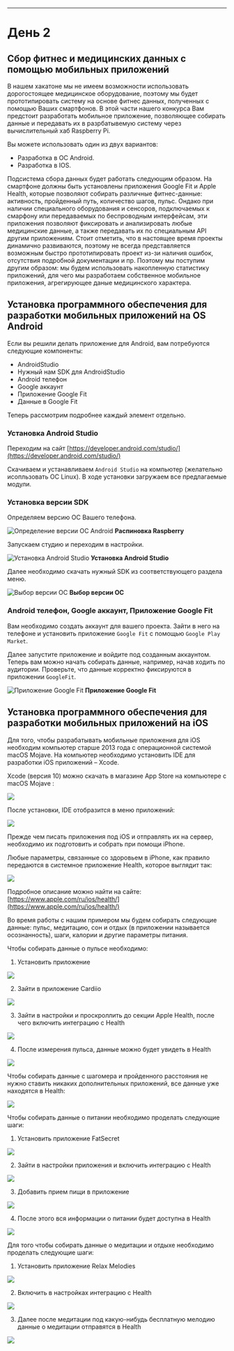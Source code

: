 ****
# День 2 <a name="day2"></a>


## Сбор фитнес и медицинских данных с помощью мобильных приложений <a name="31"></a>

В нашем хакатоне мы не имеем возможности использовать дорогостоящее медицинское оборудование, поэтому мы будет прототипировать систему на основе фитнес данных, полученных с помощью Ваших смартфонов.
В этой части нашего конкурса Вам предстоит разработать мобильное приложение, позволяющее собирать данные и передавать их в разрбатывемую систему через вычислительный хаб Raspberry Pi.

Вы можете использовать один из двух вариантов:

* Разработка в ОС Android.
* Разработка в IOS.

Подсистема сбора данных будет работать следующим образом. На смартфоне должны быть установлены приложения Google Fit и Apple Health, которые позволяют собирать различные фитнес-данные: активность, пройденный путь, количество шагов, пульс. Ондако при наличии специального оборудования и сенсоров, подключаемых к смарфону или передаваемых по беспроводным интерфейсам, эти приложения позволяют фиксировать и анализировать любые медицинские данные, а также передавать их по специальным API другим приложениям. Стоит отметить, что в настоящее время проекты динамично развиваются, поэтому не всегда представляется возможным быстро прототипировать проект из-зи наличия ошибок, отсутствия подробной документации и пр. Поэтому мы поступим другим образом: мы будем использовать накопленную статистику приложений, для чего мы разработаем собственное мобильное приложения, агрегирующее даные медицинского характера. 

## Установка программного обеспечения для разработки мобильных приложений на OS Android <a name="32"></a>

Если вы решили делать приложение для Android, вам потребуются следующие компоненты:

* AndroidStudio
* Нужный нам SDK для AndroidStudio
* Android телефон
* Google аккаунт
* Приложение Google Fit
* Данные в Google Fit

Теперь рассмотрим подробнее каждый элемент отдельно.

### Установка Android Studio <a name="321"></a>

Переходим на сайт [https://developer.android.com/studio/](https://developer.android.com/studio/)

Скачиваем и устанавливаем `Android Studio` на компьютер (желательно исопльзовать ОС Linux). В ходе установки загружаем все предлагаемые модули.


### Установка версии SDK <a name="322"></a>

Определяем версию ОС Вашего телефона.

![Определение версии ОС Android](assets/image4-56.png)
**Распиновка Raspberry**

Запускаем студию и переходим в настройки. 

![Установка Android Studio](assets/SDK.png)
**Установка Android Studio**

Далее необходимо скачать нужный SDK из соответствующего раздела меню.

![Выбор версии ОС](assets/Android-SDK-24.4.1-Latest-Version-Download.png)
**Выбор версии ОС**

### Android телефон, Google аккаунт, Приложение Google Fit <a name="323"></a>


Вам необходимо создать аккаунт для вашего проекта. Зайти в него на телефоне и установить приложение `Google Fit` с помощью `Google Play Market`.

Далее запустите приложение и войдите под созданным аккаунтом. Теперь вам можно начать собирать данные, например, начав ходить по аудитории.  Проверьте, что данные корректно фиксируются в приложении `GoogleFit`.

![Приложение Google Fit](assets/GoogleFit.png)
**Приложение Google Fit**

## Установка программного обеспечения для разработки мобильных приложений на iOS <a name="33"></a>

Для того, чтобы разрабатывать мобильные приложения для iOS необходим компьютер старше 2013 года с операционной системой maсOS Mojave. На компьютер необходимо установить IDE для разработки iOS приложений – Xcode.

Xcode (версия 10) можно скачать в магазине App Store на компьютере с macOS Mojave :

![](iOS_html_2d196317aa6bb516.png)

После установки, IDE отобразится в меню приложений:

![](iOS_html_95debbd82af313ff.png)

Прежде чем писать приложения под iOS и отправлять их на сервер, необходимо их подготовить и собрать при помощи iPhone.

Любые параметры, связанные со здоровьем в iPhone, как правило передаются в системное приложение Health, которое выглядит так:

![](iOS_html_c06e4f2a185a5031.png)

Подробное описание можно найти на сайте: [https://www.apple.com/ru/ios/health/](https://www.apple.com/ru/ios/health/)

Во время работы с нашим примером мы будем собирать следующие данные: пульс, медитацию, сон и отдых (в приложении называется осознанность), шаги, калории и другие параметры питания.

Чтобы собирать данные о пульсе необходимо:

1) Установить приложение

![](iOS_html_b818428146844971.jpg)

2) Зайти в приложение Cardiio

![](iOS_html_582217324c415d5c.jpg)

3) Зайти в настройки и проскроллить до секции Apple Health, после чего включить интеграцию с Health

![](iOS_html_a66391c66f8a8299.jpg)

4) После измерения пульса, данные можно будет увидеть в Health

![](iOS_html_2f275c92138b7eca.jpg)

Чтобы собирать данные с шагомера и пройденного расстояния не нужно ставить никаких дополнительных приложений, все данные уже находятся в Health:

![](iOS_html_4b6eb75e2df605fe.jpg)

Чтобы собирать данные о питании необходимо проделать следующие шаги:

1) Установить приложение FatSecret

![](iOS_html_61a282a276905974.jpg)

2) Зайти в настройки приложения и включить интеграцию с Health

![](iOS_html_ebea3cd28a29ae1c.jpg)

3) Добавить прием пищи в приложение

![](iOS_html_7af205cc846dc391.jpg)

4) После этого вся информации о питании будет доступна в Health

![](iOS_html_6b91a9fa11f1d15f.jpg)

Для того чтобы собирать данные о медитации и отдыхе необходимо проделать следующие шаги:

1) Установить приложение Relax Melodies

![](iOS_html_3078659d9baa9bab.jpg)

2) Включить в настройках интеграцию с Health

![](iOS_html_c488a74b92455944.jpg)

3) Далее после медитации под какую-нибудь бесплатную мелодию данные о медитации отправятся в Health

![](iOS_html_141b413dd1351942.jpg)
